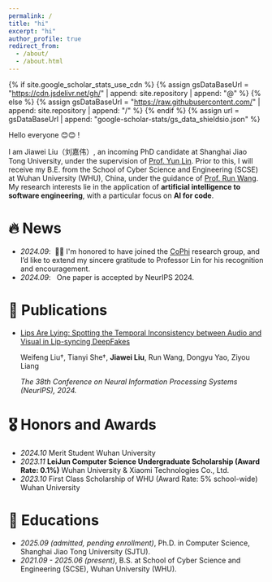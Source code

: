 ```yaml
---
permalink: /
title: "hi"
excerpt: "hi"
author_profile: true
redirect_from: 
  - /about/
  - /about.html
---
```


{% if site.google_scholar_stats_use_cdn %}
{% assign gsDataBaseUrl = "https://cdn.jsdelivr.net/gh/" | append: site.repository | append: "@" %}
{% else %}
{% assign gsDataBaseUrl = "https://raw.githubusercontent.com/" | append: site.repository | append: "/" %}
{% endif %}
{% assign url = gsDataBaseUrl | append: "google-scholar-stats/gs_data_shieldsio.json" %}

<span class='anchor' id='about-me'></span>


Hello everyone 😊😊 !

I am Jiawei Liu（刘嘉伟）, an incoming PhD candidate at Shanghai Jiao Tong University, under the supervision of [Prof. Yun Lin](http://linyun.info/index.html). Prior to this, I will receive my B.E. from the School of Cyber Science and Engineering (SCSE) at Wuhan University (WHU), China, under the guidance of [Prof. Run Wang](https://wangrun.github.io/). My research interests lie in the application of **artificial intelligence to software engineering**, with a particular focus on **AI for code**.




# 🔥 News
- *2024.09*: &nbsp;🎉🎉 I'm honored to have joined the [CoPhi](http://linyun.info/team.html) research group, and I’d like to extend my sincere gratitude to Professor Lin for his recognition and encouragement.
- *2024.09*: &nbsp; One paper is accepted by NeurIPS 2024.

# 📝 Publications 

- [Lips Are Lying: Spotting the Temporal Inconsistency between Audio and Visual in Lip-syncing DeepFakes](https://arxiv.org/abs/2401.15668)

    Weifeng Liu†, Tianyi She†, **Jiawei Liu**, Run Wang, Dongyu Yao, Ziyou Liang

    *The 38th Conference on Neural Information Processing Systems (NeurIPS), 2024.*

# 🎖 Honors and Awards

- *2024.10* Merit Student Wuhan University
- *2023.11* **LeiJun Computer Science Undergraduate Scholarship (Award Rate: 0.1%)** Wuhan University & Xiaomi Technologies Co., Ltd.
- *2023.10* First Class Scholarship of WHU (Award Rate: 5% school-wide) Wuhan University

# 📖 Educations

- *2025.09 (admitted, pending enrollment)*, Ph.D. in Computer Science, Shanghai Jiao Tong University (SJTU).
- *2021.09 - 2025.06 (present)*, B.S. at School of Cyber Science and Engineering (SCSE), Wuhan University (WHU).
